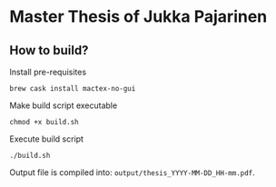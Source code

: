 # Master Thesis of Jukka Pajarinen

## How to build?

Install pre-requisites
```
brew cask install mactex-no-gui
```

Make build script executable
```
chmod +x build.sh
```

Execute build script
```
./build.sh
```

Output file is compiled into: `output/thesis_YYYY-MM-DD_HH-mm.pdf`.